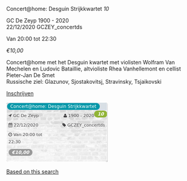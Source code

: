 Concert@home: Desguin Strijkkwartet *10*

GC De Zeyp 1900 - 2020  
22/12/2020 GCZEY\_concertds  

Van 20:00 tot 22:30

*€10,00*

  

  

Concert@home met het Desguin kwartet met violisten Wolfram Van Mechelen en Ludovic Bataillie, altvioliste Rhea Vanhellemont en cellist Pieter-Jan De Smet  
Russische ziel: Glazunov, Sjostakovitsj, Stravinsky, Tsjaikovski  

[Inschrijven](https://tickets.vgc.be/activity/subscribe/GCZEY_concertds)

![](54181.png)

[Based on this search](https://tickets.vgc.be/activity/index?&vrijeplaatsen=1&Age%5B%5D=3%2C4&entity=276&Period%5B%5D=347)